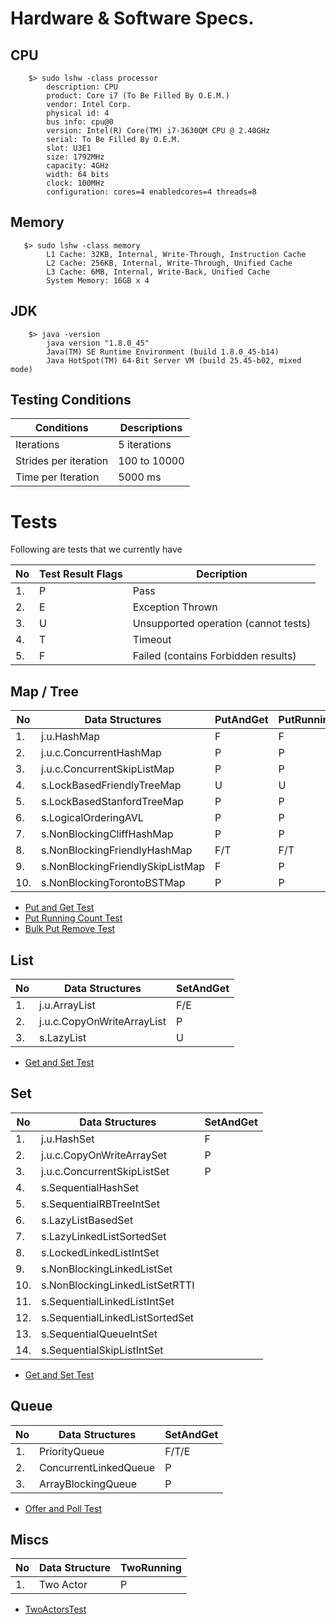 # Hardware & Software Specs.

## CPU
```
    $> sudo lshw -class processor
        description: CPU
        product: Core i7 (To Be Filled By O.E.M.)
        vendor: Intel Corp.
        physical id: 4
        bus info: cpu@0
        version: Intel(R) Core(TM) i7-3630QM CPU @ 2.40GHz
        serial: To Be Filled By O.E.M.
        slot: U3E1
        size: 1792MHz
        capacity: 4GHz
        width: 64 bits
        clock: 100MHz
        configuration: cores=4 enabledcores=4 threads=8
```

## Memory
```
   $> sudo lshw -class memory
        L1 Cache: 32KB, Internal, Write-Through, Instruction Cache
        L2 Cache: 256KB, Internal, Write-Through, Unified Cache
        L3 Cache: 6MB, Internal, Write-Back, Unified Cache
        System Memory: 16GB x 4
```


## JDK
```
    $> java -version
        java version "1.8.0_45"
        Java(TM) SE Runtime Environment (build 1.8.0_45-b14)
        Java HotSpot(TM) 64-Bit Server VM (build 25.45-b02, mixed mode)
```

## Testing Conditions
Conditions                        | Descriptions
--------------------------------- | -------------
Iterations                        |  5 iterations
Strides per iteration             |  100 to 10000
Time per Iteration                |  5000 ms

# Tests
Following are tests that we currently have 

No   | Test Result Flags    |   Decription 
---- | -------------------- | -----------------------------------------------
1.   |    P                 |   Pass
2.   |    E                 |   Exception Thrown
3.   |    U                 |   Unsupported operation (cannot tests)
4.   |    T                 |   Timeout
5.   |    F                 |   Failed (contains Forbidden results)


## Map / Tree

No    | Data Structures                          |  PutAndGet  |  PutRunningCount  |  BulkPutRemove 
----- | ---------------------------------------- | ----------- | ----------------- | ---------------
1.    | j.u.HashMap                              |    F        |    F              |    F/T
2.    | j.u.c.ConcurrentHashMap                  |    P        |    P              |    P
3.    | j.u.c.ConcurrentSkipListMap              |    P        |    P              |    P
4.    | s.LockBasedFriendlyTreeMap               |    U        |    U              |    U
5.    | s.LockBasedStanfordTreeMap               |    P        |    P              |    P
6.    | s.LogicalOrderingAVL                     |    P        |    P              |    P
7.    | s.NonBlockingCliffHashMap                |    P        |    P              |    P
8.    | s.NonBlockingFriendlyHashMap             |    F/T      |    F/T            |    T
9.    | s.NonBlockingFriendlySkipListMap         |    F        |    P              |    F/T
10.   | s.NonBlockingTorontoBSTMap               |    P        |    P              |    T

- [Put and Get Test](results/map/PutAndGet_Test.md)
- [Put Running Count Test](results/map/PutRunningCount_Test.md)
- [Bulk Put Remove Test](results/map/BulkPutRemove_Test.md)

## List
No    | Data Structures                          |  SetAndGet  
----- | ---------------------------------------- | -----------
1.    | j.u.ArrayList                            |   F/E
2.    | j.u.c.CopyOnWriteArrayList               |   P
3.    | s.LazyList                               |   U

- [Get and Set Test](results/list/GetAndSet_Test.md)

## Set
No    | Data Structures                          |  SetAndGet  
----- | ---------------------------------------- | -----------
1.    | j.u.HashSet                              |   F
2.    | j.u.c.CopyOnWriteArraySet                |   P
3.    | j.u.c.ConcurrentSkipListSet              |   P
4.    | s.SequentialHashSet                      |
5.    | s.SequentialRBTreeIntSet                 |
6.    | s.LazyListBasedSet                       |
7.    | s.LazyLinkedListSortedSet                |
8.    | s.LockedLinkedListIntSet                 |
9.    | s.NonBlockingLinkedListSet               |
10.   | s.NonBlockingLinkedListSetRTTI           |
11.   | s.SequentialLinkedListIntSet             |
12.   | s.SequentialLinkedListSortedSet          |
13.   | s.SequentialQueueIntSet                  |
14.   | s.SequentialSkipListIntSet               |

- [Get and Set Test](results/set/GetAndSet_Test.md)

## Queue
No    | Data Structures                          |  SetAndGet  
----- | ---------------------------------------- | -----------
1.    | PriorityQueue                            |   F/T/E
2.    | ConcurrentLinkedQueue                    |   P
3.    | ArrayBlockingQueue                       |   P

- [Offer and Poll Test](results/queue/OfferAndPoll_Test.md)

## Miscs
No   |  Data Structure                           |  TwoRunning
---- | ----------------------------------------- | -------------
1.   |  Two Actor                                |   P

- [TwoActorsTest](results/misc/Actors_TwoRunning_Test.md)


